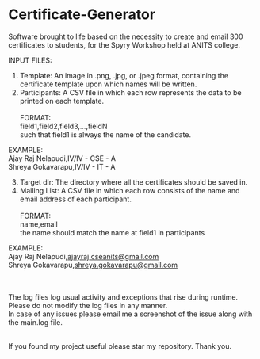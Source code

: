 # Certificate-Generator
Software brought to life based on the necessity to create and email 300 certificates to students, for the Spyry Workshop held at ANITS college.

INPUT FILES:
1. Template: An image in .png, .jpg, or .jpeg format, containing the certificate template upon which names will be written.<br>
2. Participants: A CSV file in which each row represents the data to be printed on each template.<br><br>
FORMAT:<br>
field1,field2,field3,...,fieldN<br>
such that field1 is always the name of the candidate.<br>

EXAMPLE:<br>
Ajay Raj Nelapudi,IV/IV - CSE - A<br>
Shreya Gokavarapu,IV/IV - IT - A<br>

3. Target dir: The directory where all the certificates should be saved in.<br>
4. Mailing List: A CSV file in which each row consists of the name and email address of each participant.<br><br>
FORMAT:<br>
name,email<br>
the name should match the name at field1 in participants<br>

EXAMPLE:<br>
Ajay Raj Nelapudi,ajayraj.cseanits@gmail.com<br>
Shreya Gokavarapu,shreya.gokavarapu@gmail.com<br><br><br>

The log files log usual activity and exceptions that rise during runtime. Please do not modify the log files in any manner.<br>
In case of any issues please email me a screenshot of the issue along with the main.log file.<br><br>

If you found my project useful please star my repository. Thank you.
